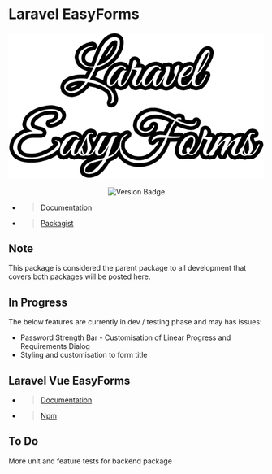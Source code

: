 # Laravel EasyForms

<div style="text-align:center">

![Laravel EasyForms Logo](/src/Docs/assets/Laravel%20EasyForms%20Logo.png)

![Version Badge](https://img.shields.io/badge/version-0.2.4%40beta-blue)

</div>

- > [Documentation](https://plustimeit.github.io/Laravel-EasyForms/)
- > [Packagist](https://packagist.org/packages/plustime-it/laravel-easyforms)

## Note

This package is considered the parent package to all development that covers both packages will be posted here.

## In Progress

The below features are currently in dev / testing phase and may has issues:

- Password Strength Bar - Customisation of Linear Progress and Requirements Dialog
- Styling and customisation to form title

## Laravel Vue EasyForms

- > [Documentation](https://plustimeit.github.io/Laravel-Vue-EasyForms/#/)
- > [Npm](https://www.npmjs.com/package/laravel-vue-easyforms)

## To Do

More unit and feature tests for backend package
